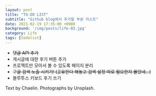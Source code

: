 ```yaml
---
layout: post
title: "TO-DO LIST"
subtitle: "Github blog에서 추가할 부분 리스트"
date: 2021-02-19 17:35:00 +0900
background: '/img/posts/life-03.jpg'
category: Life
tags: [todolist]
---
```


* ~~댓글 API 추가~~
* 게시글에 대한 후기 버튼 추가 
* 프로젝트만 모아서 볼 수 있도록 페이지 분리
* ~~구글 검색 노출 시키기! (공유한다 해놓고 검색 설정 따로 필요한지 몰랐네...)~~
* 블루투스 키보드 후기 쓰기
<p class = "placeholder">Text by Chaelin. Photographs by Unsplash.</p>